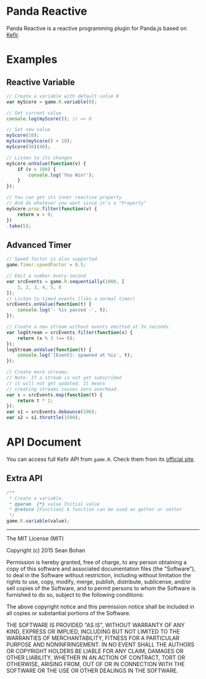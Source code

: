# Panda Reactive

Panda Reactive is a reactive programming plugin for Panda.js based on [Kefir](http://pozadi.github.io/kefir/).


# Examples

## Reactive Variable

```javascript
// Create a variable with default value 0
var myScore = game.R.variable(0);

// Get current value
console.log(myScore()); // => 0

// Set new value
myScore(10);
myScore(myScore() + 10);
myScore(30)(40);

// Listen to its changes
myScore.onValue(function(v) {
    if (v > 100) {
        console.log('You Win!');
    }
});

// You can get its inner reactive property
// And do whatever you want since it's a "Property"
myScore.prop.filter(function(v) {
    return v > 0;
})
.take(5);
```

## Advanced Timer

```javascript
// Speed factor is also supported
game.Timer.speedFactor = 0.5;

// Emit a number every second
var srcEvents = game.R.sequentially(1000, [
    1, 2, 3, 4, 5, 6
]);
// Listen to timed events (like a normal timer)
srcEvents.onValue(function(t) {
    console.log('- %is passed -', t);
});

// Create a new stream without events emitted at 3x seconds.
var logStream = srcEvents.filter(function(x) {
    return (x % 3 !== 0);
});
logStream.onValue(function(t) {
    console.log('[Event]: spawned at %is', t);
});

// Create more streams.
// Note: If a stream is not yet subscribed
// it will not get updated. It means
// creating streams causes zero overhead.
var s = srcEvents.map(function(t) {
    return t * 2;
});
var s1 = srcEvents.debounce(100);
var s2 = s1.throttle(1500);
```


# API Document

You can access full Kefir API from `game.R`. Check them from its [official site](http://pozadi.github.io/kefir/).


## Extra API

```javascript
/**
 * Create a variable.
 * @param  {*} value Initial value
 * @return {Function} A function can be used as getter or setter
 */
game.R.variable(value);
```


---

The MIT License (MIT)

Copyright (c) 2015 Sean Bohan

Permission is hereby granted, free of charge, to any person obtaining a copy
of this software and associated documentation files (the "Software"), to deal
in the Software without restriction, including without limitation the rights
to use, copy, modify, merge, publish, distribute, sublicense, and/or sell
copies of the Software, and to permit persons to whom the Software is
furnished to do so, subject to the following conditions:

The above copyright notice and this permission notice shall be included in
all copies or substantial portions of the Software.

THE SOFTWARE IS PROVIDED "AS IS", WITHOUT WARRANTY OF ANY KIND, EXPRESS OR
IMPLIED, INCLUDING BUT NOT LIMITED TO THE WARRANTIES OF MERCHANTABILITY,
FITNESS FOR A PARTICULAR PURPOSE AND NONINFRINGEMENT. IN NO EVENT SHALL THE
AUTHORS OR COPYRIGHT HOLDERS BE LIABLE FOR ANY CLAIM, DAMAGES OR OTHER
LIABILITY, WHETHER IN AN ACTION OF CONTRACT, TORT OR OTHERWISE, ARISING FROM,
OUT OF OR IN CONNECTION WITH THE SOFTWARE OR THE USE OR OTHER DEALINGS IN
THE SOFTWARE.
